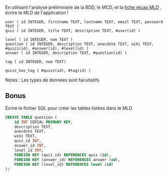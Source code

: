 En utilisant l'analyse préliminaire de la BDD, le MCD, et la [fiche récap MLD](https://kourou.oclock.io/ressources/fiche-recap/mld) , écrire le MLD de l'application !

```
user ( id INTEGER, firstname TEXT, lastname TEXT, email TEXT, password TEXT )
quiz ( id INTEGER, title TEXT, description TEXT, #user(id) )

level ( id INTEGER, nom TEXT )
question ( id INTEGER, description TEXT, anecdote TEXT, wiki TEXT, #quizz(id), #answer(id), #level(id) )
answer ( id INTEGER, description TEXT, #question(id) )

tag ( id INTEGER, nom TEXT)

quizz_has_tag ( #quizz(id), #tag(id) )
```

Notes : Les types de données sont facultatifs

## Bonus

Écrire le fichier SQL pour créer les tables listées dans le MLD.

```sql
CREATE TABLE question (
    id INT SERIAL PRIMARY KEY,
    description TEXT,
    anecdote TEXT,
    wiki TEXT,
    quiz_id INT,
    answer_id INT,
    level_id INT,
    FOREIGN KEY (quiz_id) REFERENCES quiz (id),
    FOREIGN KEY (answer_id) REFERENCES answer (id),
    FOREIGN KEY (level_id) REFERENCES level (id)
);
```

